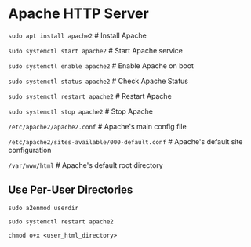 # Apache HTTP Server

`sudo apt install apache2` # Install Apache

`sudo systemctl start apache2` # Start Apache service

`sudo systemctl enable apache2` # Enable Apache on boot

`sudo systemctl status apache2` # Check Apache Status

`sudo systemctl restart apache2` # Restart Apache

`sudo systemctl stop apache2` # Stop Apache

`/etc/apache2/apache2.conf` # Apache's main config file

`/etc/apache2/sites-available/000-default.conf` # Apache's default site configuration

`/var/www/html` # Apache's default root directory

## Use Per-User Directories
`sudo a2enmod userdir`

`sudo systemctl restart apache2`

`chmod o+x <user_html_directory>`
